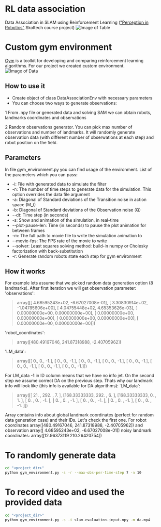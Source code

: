 # RL data association
Data Association in SLAM using Reinforcement Learning (["Perception in Robotics"](https://github.com/Kichkun/perception_course) Skoltech course project)
![Image of Table](https://github.com/TimeEscaper/rl_data_association/tree/dev/images/table.png)

# Custom gym environment
[Gym](https://gym.openai.com/) is a toolkit for developing and comparing reinforcement learning algorithms. For our project we created custom environment.
![Image of Data](https://github.com/TimeEscaper/rl_data_association/tree/dev/images/data_transfer.png)
## How to use it
- Create object of class DataAssociationEnv with necessary parameters
- You can choose two ways to generate observations: 

1 From .npy file or generated data and solving SAM we can obtain robots, landmarks coordinates and observations

2 Random observations generator. You can pick max number of observations and number of landmarks. It will randomly generate observation data (with different number of obserwations at each step) and robot position on the field. 

## Parameters
In file gym_environment.py you can find usage of the environment. List of the parameters which you can pass:
- -i: File with generated data to simulate the filter
- -n: The number of time steps to generate data for the simulation. This option overrides the data file argument
- -a: Diagonal of Standard deviations of the Transition noise in action space (M_t)
- -b: Diagonal of Standard deviations of the Observation noise (Q)
- --dt: Time step (in seconds)
- -s: Show and animation of the simulation, in real-time
- --plot-pause-len: Time (in seconds) to pause the plot animation for between frames
- -m: The full path to movie file to write the simulation animation to
- --movie-fps: The FPS rate of the movie to write
- --solver: Least squares solving method: build-in numpy or Cholesky factorization with back-substitution
- -r: Generate random robots state each step for gym environment

## How it works
For example lets assume that we picked random data generation option (8 landmarks). After first iteration we will get observation parameter:
'observations': 
> array([[ 4.68595243e+02, -6.67027008e-01],
>       [ 3.30830914e+02, -1.04785606e+00],
>       [ 4.04755448e+02,  4.65353626e-03],
>       [ 0.00000000e+00,  0.00000000e+00],
>       [ 0.00000000e+00,  0.00000000e+00],
>       [ 0.00000000e+00,  0.00000000e+00],
>       [ 0.00000000e+00,  0.00000000e+00]])

'robot_coordinates': 
> array([480.49167046, 241.87318988,  -2.40705962])

'LM_data': 
> array([[ 0.,  0., -1.],
>       [ 0.,  0., -1.],
>       [ 0.,  0., -1.],
>       [ 0.,  0., -1.],
>       [ 0.,  0., -1.],
>       [ 0.,  0., -1.],
>       [ 0.,  0., -1.],
>       [ 0.,  0., -1.]])

For LM_data -1 in ID column means that we have no info jet.
On the second step we assume correct DA on the previous step. Thats why our landmark info will look like (this info is available for DA algorithms):
'LM_data': 
> array([[ 21.        , 292.        ,   7.        ],
>        [168.33333333, 292.        ,   6.        ],
>        [168.33333333,   0.        ,   1.        ],
>        [  0.        ,   0.        ,  -1.        ],
>        [  0.        ,   0.        ,  -1.        ],
>        [  0.        ,   0.        ,  -1.        ],
>        [  0.        ,   0.        ,  -1.        ],
>        [  0.        ,   0.        ,  -1.        ]])

Array contains info about global landmark coordinates (perfect for random data generation case) and their IDs. Let's check the first one. For robot coordinates array([480.49167046, 241.87318988,  -2.40705962]) and observation array([ 4.68595243e+02, -6.67027008e-01]) noisy landmark coordinates: array([12.96373119  210.26420754])

# To randomly generate data 
```bash
cd "<project_dir>"
python gym_environment.py -s -r --max-obs-per-time-step 7 -n 10
```

# To record video and used the provided data 
```bash
cd "<project_dir>"
python gym_environment.py -s -i slam-evaluation-input.npy -m da.mp4
```


